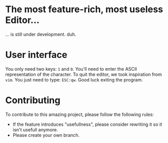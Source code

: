 # The most feature-rich, most useless Editor...

... is still under development. duh.

# User interface

You only need two keys: `1` and `0`. You'll need to enter the ASCII representation of the character. To quit the editor, we took inspiration from `vim`. You just need to type: `ESC:qw`. Good luck exiting the program.

# Contributing

To contribute to this amazing project, please follow the following rules:
 - If the feature introduces "usefullness", please consider rewriting it so it isn't usefull anymore.
 - Please create your own branch.

